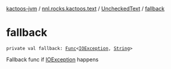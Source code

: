 [kactoos-jvm](../../index.md) / [nnl.rocks.kactoos.text](../index.md) / [UncheckedText](index.md) / [fallback](./fallback.md)

# fallback

`private val fallback: `[`Func`](../../nnl.rocks.kactoos/-func/index.md)`<`[`IOException`](http://docs.oracle.com/javase/8/docs/api/java/io/IOException.html)`, `[`String`](https://kotlinlang.org/api/latest/jvm/stdlib/kotlin/-string/index.html)`>`

Fallback func if [IOException](http://docs.oracle.com/javase/8/docs/api/java/io/IOException.html) happens

